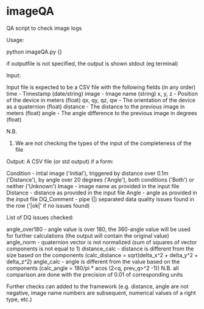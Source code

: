 # imageQA
QA script to check image logs

Usage:

python imageQA.py <inputfile> {<outputfile>}

if outputfile is not specified, the output is shown stdout (eg terminal)

Input:

Input file is expected to be a CSV file with the following fields (in any order)
time - Timestamp (date/string)
image - Image name (string)
x, y, z - Position of the device in meters (float)
qx, qy, qz, qw - The orientation of the device as a quaternion (float)
distance - The distance to the previous image in meters (float)
angle - The angle difference to the previous image in degrees (float)
  
N.B. 
  
1. We are not checking the types of the input of the completeness of the file
  
Output:
A CSV file (or std output) if a form:

Condition - intial image ('Initial'), triggered by distance over 0.1m ('Distance'), by angle over 20 degrees ('Angle'), both conditions ('Both') or neither ('Unknown')
Image - image name as provided in the input file
Distance - distance as provided in the input file
Angle - angle as provided in the input file
DQ_Comment - pipe (|) separated data quality issues found in the row ('|ok|' if no issues found)
  
List of DQ issues checked:
  
angle_over180 - angle value is over 180, the 360-angle value will be used for further calculations (the output will contain the original value)
angle_norm - quaternion vector is not normalized (sum of squares of vector components is not equal to 1)
distance_calc - distance is different from the size based on the components (calc_distance = sqrt(delta_x^2 + delta_y^2 + delta_z^2)
angle_calc - angle is different from the value based on the components (calc_angle = 180/pi * acos (2<q, prev_q>^2 -1))
N.B. all comparison are done with the precision of 0.01 of corresponding units
  
Further checks can added to the framework (e.g. distance, angle are not negative, image name numbers are subsequent, numerical values of a right type, etc.)  

